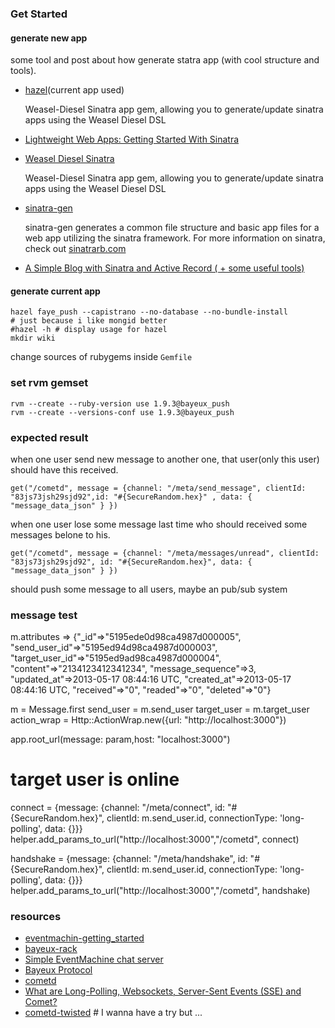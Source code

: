 
### Get Started

#### generate new app

some tool and post about how generate statra app (with cool structure and tools).

*  [hazel](https://github.com/c7/hazel)(current app used)


   Weasel-Diesel Sinatra app gem, allowing you to generate/update sinatra apps using the Weasel Diesel DSL
*  [Lightweight Web Apps: Getting Started With Sinatra](http://blog.chrisblunt.com/lightweight-web-apps-getting-started-with-sinatra/)
*  [Weasel Diesel Sinatra](https://github.com/mattetti/wd-sinatra)

   Weasel-Diesel Sinatra app gem, allowing you to generate/update sinatra apps using the Weasel Diesel DSL

*  [sinatra-gen](https://github.com/quirkey/sinatra-gen)

   sinatra-gen generates a common file structure and basic app files for a web app utilizing the sinatra framework. For more information on sinatra, check out [sinatrarb.com](http://sinatrarb.com/)

*  [A Simple Blog with Sinatra and Active Record ( + some useful tools)](http://danneu.com/posts/15-a-simple-blog-with-sinatra-and-active-record-some-useful-tools/)

#### generate current app

```shell
hazel faye_push --capistrano --no-database --no-bundle-install
# just because i like mongid better
#hazel -h # display usage for hazel
mkdir wiki
```

change sources of rubygems inside `Gemfile`

### set rvm gemset

```shell
rvm --create --ruby-version use 1.9.3@bayeux_push
rvm --create --versions-conf use 1.9.3@bayeux_push
```

### expected result

when one user send new message to another one, that user(only this user) should have this received.

    get("/cometd", message = {channel: "/meta/send_message", clientId: "83js73jsh29sjd92",id: "#{SecureRandom.hex}" , data: { "message_data_json" } })

when one user lose some message last time who should received some messages belone to his.

    get("/cometd", message = {channel: "/meta/messages/unread", clientId: "83js73jsh29sjd92", id: "#{SecureRandom.hex}", data: { "message_data_json" } })

should push some message to all users, maybe an pub/sub system


### message test

m.attributes
 => {"_id"=>"5195ede0d98ca4987d000005", "send_user_id"=>"5195ed94d98ca4987d000003", "target_user_id"=>"5195ed9ad98ca4987d000004", "content"=>"2134123412341234", "message_sequence"=>3, "updated_at"=>2013-05-17 08:44:16 UTC, "created_at"=>2013-05-17 08:44:16 UTC, "received"=>"0", "readed"=>"0", "deleted"=>"0"}

m = Message.first
send_user = m.send_user
target_user = m.target_user
action_wrap = Http::ActionWrap.new({url: "http://localhost:3000"})

app.root_url(message: param,host: "localhost:3000")

# target user is online
connect = {message: {channel: "/meta/connect", id: "#{SecureRandom.hex}", clientId: m.send_user.id, connectionType: 'long-polling', data: {}}}
helper.add_params_to_url("http://localhost:3000","/cometd", connect)

handshake = {message: {channel: "/meta/handshake", id: "#{SecureRandom.hex}", clientId: m.send_user.id, connectionType: 'long-polling', data: {}}}
helper.add_params_to_url("http://localhost:3000","/cometd", handshake)


### resources

*  [eventmachin-getting_started](https://github.com/eventmachine/eventmachine/tree/master/examples/guides/getting_started)
*  [bayeux-rack](https://github.com/cjheath/bayeux-rack)
*  [Simple EventMachine chat server](https://gist.github.com/harmesy/2284810)
*  [Bayeux Protocol](http://svn.cometd.com/trunk/bayeux/bayeux.html)
*  [cometd](https://code.google.com/p/cometd/)
*  [What are Long-Polling, Websockets, Server-Sent Events (SSE) and Comet?](http://stackoverflow.com/questions/11077857/what-are-long-polling-websockets-server-sent-events-sse-and-comet)
*  [cometd-twisted](http://svn.cometd.com/trunk/cometd-twisted) # I wanna have a try but ...
